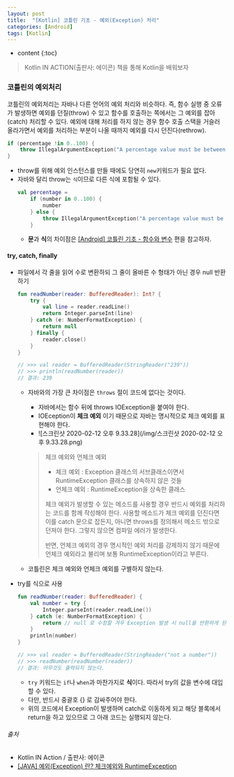 ```yaml
---
layout: post
title:  "[Kotlin] 코틀린 기초 - 예외(Exception) 처리"
categories: [Android]
tags: [Kotlin]
---
```


* content
{:toc}

> Kotlin IN ACTION(출판사: 에이콘) 책을 통해 Kotlin을 배워보자

### 코틀린의 예외처리

코틀린의 예외처리는 자바나 다른 언어의 예외 처리와 비슷하다. 
즉, 함수 실행 중 오류가 발생하면 예외를 던질(throw) 수 있고 함수를 호출하는 쪽에서는 그 예외를 잡아(catch) 처리할 수 있다. 
예외에 대해 처리를 하지 않는 경우 함수 호출 스택을 거슬러 올라가면서 예외를 처리하는 부분이 나올 때까지 예외를 다시 던진다(rethrow).

```kotlin
if (percentage !in 0..100) {
    throw IllegalArgumentException("A percentage value must be between 0 and 100: $percentage")
}
```
  - throw를 위해 예외 인스턴스를 만들 때에도 당연히 `new`키워드가 필요 없다.
  - 자바와 달리 throw는 `식`이므로 다른 식에 포함될 수 있다.
    ```kotlin
    val percentage = 
        if (number in 0..100) {
            number
        } else {
            throw IllegalArgumentException("A percentage value must be between 0 and 100: $percentage")
        }
    ```
    - **문**과 **식**의 차이점은 [[Android] 코틀린 기초 - 함수와 변수](https://taehyungk.github.io/2020/01/11/android-kotlin-basic-1/#%ED%95%A8%EC%88%98) 편을 참고하자.








#### try, catch, finally
- 파일에서 각 줄을 읽어 수로 변환하되 그 줄이 올바른 수 형태가 아닌 경우 null 반환하기
  ```kotlin
  fun readNumber(reader: BufferedReader): Int? {
      try {
          val line = reader.readLine()
          return Integer.parseInt(line)
      } catch (e: NumberFormatException) {
          return null
      } finally {
          reader.close()
      }
  }
  
  // >>> val reader = BufferedReader(StringReader("239"))
  // >>> println(readNumber(reader))
  // 결과: 239
  ```
  - 자바와의 가장 큰 차이점은 `throws` 절이 코드에 없다는 것이다.
    - 자바에서는 함수 뒤에 throws IOException을 붙여야 한다.
    - IOEception이 **체크 예외** 이기 때문으로 자바는 명시적으로 체크 예외를 표현해야 한다.
    - ![스크린샷 2020-02-12 오후 9.33.28](/img/스크린샷 2020-02-12 오후 9.33.28.png)
    
    > 체크 예외와 언체크 예외
    >   - 체크 예외 : Exception 클래스의 서브클래스이면서 RuntimeException 클래스를 상속하지 않은 것들
    >   - 언체크 예외 : RuntimeException을 상속한 클래스
    > 
    > 체크 예외가 발생할 수 있는 메소드를 사용할 경우 반드시 예외를 처리하는 코드를 함께 작성해야 한다.
    > 사용할 메소드가 체크 예외를 던진다면 이를 catch 문으로 잡든지, 아니면 throws를 정의해서 메소드 밖으로 던져야 한다. 그렇지 않으면 컴파일 에러가 발생한다.
    >
    > 반면, 언체크 예외의 경우 명시적인 예외 처리를 강제하지 않기 때문에 언체크 예외라고 불리며 보통 RuntimeException이라고 부른다.

  - 코틀린은 체크 예외와 언체크 예외를 구별하지 않는다.
  
- try를 식으로 사용
  ```kotlin
  fun readNumber(reader: BufferedReader) {
      val number = try {
          Integer.parseInt(reader.readLine())
      } catch (e: NumberFormatException) {
          return // null 로 수정할 겨우 Exception 발생 시 null을 반환하게 된다.
      }
      println(number)
  }
  
  // >>> val reader = BufferedReader(StringReader("not a number"))
  // >>> readNumber(readNumber(reader))
  // 결과: 아무것도 출력되지 않는다.
  ```
  - `try` 키워드는 `if`나 `when`과 마찬가지로 **식**이다. 따라서 try의 값을 변수에 대입할 수 있다.
  - 다만, 반드시 중괄호 {} 로 감싸주어야 한다.
  - 위의 코드에서 Exception이 발생하며 catch로 이동하게 되고 해당 블록에서 return을 하고 있으므로 그 아래 코드는 실행되지 않는다.
         
        

###### 출처

- Kotlin IN Action / 출판사: 에이콘
- [[JAVA] 예외(Exception) 란? 체크예외와 RuntimeException](https://hyeonstorage.tistory.com/199)
  